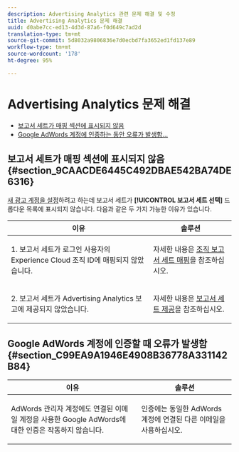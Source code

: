 ```yaml
---
description: Advertising Analytics 관련 문제 해결 및 수정
title: Advertising Analytics 문제 해결
uuid: d0abe7cc-ed13-4d3d-87a6-f0d649c7ad2d
translation-type: tm+mt
source-git-commit: 5d8032a9806836e7d0ecbd7fa3652ed1fd137e89
workflow-type: tm+mt
source-wordcount: '178'
ht-degree: 95%

---
```



# Advertising Analytics 문제 해결

* [보고서 세트가 매핑 섹션에 표시되지 않음](/help/integrate/c-advertising-analytics/c-adanalytics-workflow/aa-troubleshooting.md#section_9CAACDE6445C492DBAE542BA74DE6316)
* [Google AdWords 계정에 인증하는 동안 오류가 발생함...](/help/integrate/c-advertising-analytics/c-adanalytics-workflow/aa-troubleshooting.md#section_C99EA9A1946E4908B36778A331142B84)

## 보고서 세트가 매핑 섹션에 표시되지 않음 {#section_9CAACDE6445C492DBAE542BA74DE6316}

[새 광고 계정을 설정](/help/integrate/c-advertising-analytics/c-adanalytics-workflow/aa-create-ad-account.md)하려고 하는데 보고서 세트가 **[!UICONTROL 보고서 세트 선택]** 드롭다운 목록에 표시되지 않습니다. 다음과 같은 두 가지 가능한 이유가 있습니다.

<table id="table_271D7E817B4C44818717A47C3223E592"> 
 <thead> 
  <tr> 
   <th colname="col1" class="entry"> 이유 </th> 
   <th colname="col2" class="entry"> 솔루션 </th> 
  </tr>
 </thead>
 <tbody> 
  <tr> 
   <td colname="col1"> <p>1. 보고서 세트가 로그인 사용자의 Experience Cloud 조직 ID에 매핑되지 않았습니다. </p> </td> 
   <td colname="col2"> <p>자세한 내용은 <a href="https://docs.adobe.com/content/help/ko-KR/core-services/interface/about-core-services/report-suite-mapping.html"  >조직 보고서 세트 매핑</a>을 참조하십시오. </p> </td> 
  </tr> 
  <tr> 
   <td colname="col1"> <p>2. 보고서 세트가 Advertising Analytics 보고에 제공되지 않았습니다. </p> </td> 
   <td colname="col2"> <p>자세한 내용은 <a href="/help/integrate/c-advertising-analytics/c-adanalytics-workflow/aa-provision-rs.md"  >보고서 세트 제공</a>을 참조하십시오. </p> </td> 
  </tr> 
 </tbody> 
</table>

## Google AdWords 계정에 인증할 때 오류가 발생함 {#section_C99EA9A1946E4908B36778A331142B84}

<table id="table_F1C1192BF40C43CE8600B1BB417A7269"> 
 <thead> 
  <tr> 
   <th colname="col1" class="entry"> 이유 </th> 
   <th colname="col2" class="entry"> 솔루션 </th> 
  </tr>
 </thead>
 <tbody> 
  <tr> 
   <td colname="col1"> <p>AdWords 관리자 계정에도 연결된 이메일 계정을 사용한 Google AdWords에 대한 인증은 작동하지 않습니다. </p> </td> 
   <td colname="col2"> <p>인증에는 동일한 AdWords 계정에 연결된 다른 이메일을 사용하십시오. </p> </td> 
  </tr> 
 </tbody> 
</table>

